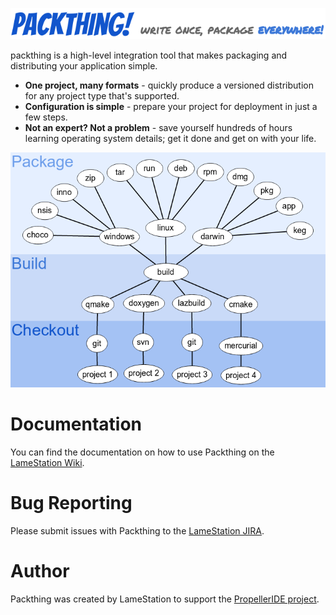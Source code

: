 ![image](gfx/packthing-logo.png)

packthing is a high-level integration tool that makes packaging and
distributing your application simple.

-   **One project, many formats** - quickly produce a versioned
    distribution for any project type that's supported.
-   **Configuration is simple** - prepare your project for deployment in
    just a few steps.
-   **Not an expert? Not a problem** - save yourself hundreds of hours
    learning operating system details; get it done and get on with your
    life.

![image](gfx/packthing-tree.png)

# Documentation

You can find the documentation on how to use Packthing on the [LameStation Wiki](https://lamestation.atlassian.net/wiki/display/PACK/).

# Bug Reporting

Please submit issues with Packthing to the [LameStation JIRA](https://lamestation.atlassian.net/projects/PACK/issues/).

# Author

Packthing was created by LameStation to support the [PropellerIDE project](https://github.com/parallaxinc/PropellerIDE).


